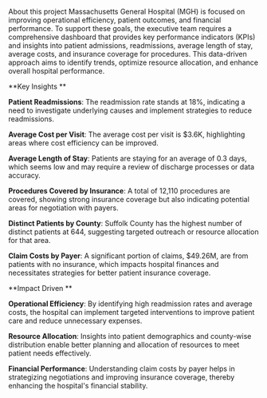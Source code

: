 
About this project Massachusetts General Hospital (MGH) is focused on improving operational efficiency, patient outcomes, and financial performance. To support these goals, the executive team requires a comprehensive dashboard that provides key performance indicators (KPIs) and insights into patient admissions, readmissions, average length of stay, average costs, and insurance coverage for procedures. This data-driven approach aims to identify trends, optimize resource allocation, and enhance overall hospital performance.

**Key Insights
**

**Patient Readmissions**: The readmission rate stands at 18%, indicating a need to investigate underlying causes and implement strategies to reduce readmissions. 

**Average Cost per Visit**: The average cost per visit is $3.6K, highlighting areas where cost efficiency can be improved.

**Average Length of Stay**: Patients are staying for an average of 0.3 days, which seems low and may require a review of discharge processes or data accuracy.

**Procedures Covered by Insurance**: A total of 12,110 procedures are covered, showing strong insurance coverage but also indicating potential areas for negotiation with payers.

**Distinct Patients by County**: Suffolk County has the highest number of distinct patients at 644, suggesting targeted outreach or resource allocation for that area. 

**Claim Costs by Payer**: A significant portion of claims, $49.26M, are from patients with no insurance, which impacts hospital finances and necessitates strategies for better patient insurance coverage.

**Impact Driven
**

**Operational Efficiency**: By identifying high readmission rates and average costs, the hospital can implement targeted interventions to improve patient care and reduce unnecessary expenses. 

**Resource Allocation**: Insights into patient demographics and county-wise distribution enable better planning and allocation of resources to meet patient needs effectively. 

**Financial Performance**: Understanding claim costs by payer helps in strategizing negotiations and improving insurance coverage, thereby enhancing the hospital's financial stability.
